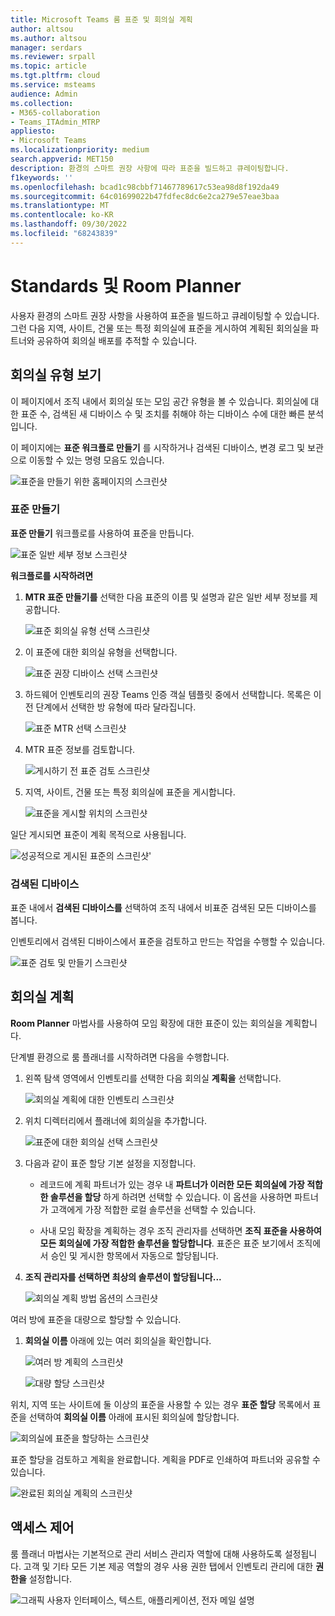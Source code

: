 ```yaml
---
title: Microsoft Teams 룸 표준 및 회의실 계획
author: altsou
ms.author: altsou
manager: serdars
ms.reviewer: srpall
ms.topic: article
ms.tgt.pltfrm: cloud
ms.service: msteams
audience: Admin
ms.collection:
- M365-collaboration
- Teams_ITAdmin_MTRP
appliesto:
- Microsoft Teams
ms.localizationpriority: medium
search.appverid: MET150
description: 환경의 스마트 권장 사항에 따라 표준을 빌드하고 큐레이팅합니다.
f1keywords: ''
ms.openlocfilehash: bcad1c98cbbf71467789617c53ea98d8f192da49
ms.sourcegitcommit: 64c01699022b47fdfec8dc6e2ca279e57eae3baa
ms.translationtype: MT
ms.contentlocale: ko-KR
ms.lasthandoff: 09/30/2022
ms.locfileid: "68243839"
---
```

# <a name="standards-and-room-planner"></a>Standards 및 Room Planner

사용자 환경의 스마트 권장 사항을 사용하여 표준을 빌드하고 큐레이팅할 수 있습니다. 그런 다음 지역, 사이트, 건물 또는 특정 회의실에 표준을 게시하여 계획된 회의실을 파트너와 공유하여 회의실 배포를 추적할 수 있습니다.

## <a name="view-meeting-room-types"></a>회의실 유형 보기

이 페이지에서 조직 내에서 회의실 또는 모임 공간 유형을 볼 수 있습니다. 회의실에 대한 표준 수, 검색된 새 디바이스 수 및 조치를 취해야 하는 디바이스 수에 대한 빠른 분석입니다.

이 페이지에는  **표준 워크플로 만들기** 를 시작하거나 검색된 디바이스, 변경 로그 및 보관으로 이동할 수 있는 명령 모음도 있습니다.

![표준을 만들기 위한 홈페이지의 스크린샷](../media/standards-and-room-planner-001.png)
### <a name="create-standards"></a>표준 만들기

**표준 만들기** 워크플로를 사용하여 표준을 만듭니다.

![표준 일반 세부 정보 스크린샷](../media/standards-and-room-planner-001.png)

**워크플로를 시작하려면**

1. **MTR 표준 만들기를** 선택한 다음 표준의 이름 및 설명과 같은 일반 세부 정보를 제공합니다.

   ![표준 회의실 유형 선택 스크린샷](../media/standards-and-room-planner-002.png)

1. 이 표준에 대한 회의실 유형을 선택합니다.

   ![표준 권장 디바이스 선택 스크린샷](../media/standards-and-room-planner-003.png)

1. 하드웨어 인벤토리의 권장 Teams 인증 객실 템플릿 중에서 선택합니다. 목록은 이전 단계에서 선택한 방 유형에 따라 달라집니다.

   ![표준 MTR 선택 스크린샷](../media/standards-and-room-planner-004.png)


1. MTR 표준 정보를 검토합니다.

   ![게시하기 전 표준 검토 스크린샷](../media/standards-and-room-planner-005.png)

1. 지역, 사이트, 건물 또는 특정 회의실에 표준을 게시합니다.

   ![표준을 게시할 위치의 스크린샷](../media/standards-and-room-planner-006.png)

일단 게시되면 표준이 계획 목적으로 사용됩니다.

![성공적으로 게시된 표준의 스크린샷'](../media/standards-and-room-planner-008.png)
### <a name="discovered-devices"></a>검색된 디바이스

표준 내에서 **검색된 디바이스를** 선택하여 조직 내에서 비표준 검색된 모든 디바이스를 봅니다.


인벤토리에서 검색된 디바이스에서 표준을 검토하고 만드는 작업을 수행할 수 있습니다.

![표준 검토 및 만들기 스크린샷](../media/standards-and-room-planner-009.png)

## <a name="room-planning"></a>회의실 계획

**Room Planner** 마법사를 사용하여 모임 확장에 대한 표준이 있는 회의실을 계획합니다.

단계별 환경으로 룸 플래너를 시작하려면 다음을 수행합니다.

1. 왼쪽 탐색 영역에서 인벤토리를 선택한 다음 회의실 **계획을** 선택합니다.

   ![회의실 계획에 대한 인벤토리 스크린샷](../media/standards-and-room-planner-010.png)

1. 위치 디렉터리에서 플래너에 회의실을 추가합니다.

   ![표준에 대한 회의실 선택 스크린샷](../media/standards-and-room-planner-011.png)

1. 다음과 같이 표준 할당 기본 설정을 지정합니다.

   - 레코드에 계획 파트너가 있는 경우 내 **파트너가 이러한 모든 회의실에 가장 적합한 솔루션을 할당** 하게 하려면 선택할 수 있습니다. 이 옵션을 사용하면 파트너가 고객에게 가장 적합한 로컬 솔루션을 선택할 수 있습니다.

   - 사내 모임 확장을 계획하는 경우 조직 관리자를 선택하면 **조직 표준을 사용하여 모든 회의실에 가장 적합한 솔루션을 할당합니다**. 표준은 표준 보기에서 조직에서 승인 및 게시한 항목에서 자동으로 할당됩니다.

1. **조직 관리자를 선택하면 최상의 솔루션이 할당됩니다...**

   ![회의실 계획 방법 옵션의 스크린샷](../media/standards-and-room-planner-012.png)

여러 방에 표준을 대량으로 할당할 수 있습니다.

1. **회의실 이름** 아래에 있는 여러 회의실을 확인합니다.

   ![여러 방 계획의 스크린샷](../media/standards-and-room-planner-013.png)

   ![대량 할당 스크린샷](../media/standards-and-room-planner-014.png)

위치, 지역 또는 사이트에 둘 이상의 표준을 사용할 수 있는 경우 **표준 할당** 목록에서 표준을 선택하여 **회의실 이름** 아래에 표시된 회의실에 할당합니다.

![회의실에 표준을 할당하는 스크린샷](../media/standards-and-room-planner-015.png)

표준 할당을 검토하고 계획을 완료합니다. 계획을 PDF로 인쇄하여 파트너와 공유할 수 있습니다.

![완료된 회의실 계획의 스크린샷](../media/standards-and-room-planner-016.png)

## <a name="access-control"></a>액세스 제어

룸 플래너 마법사는 기본적으로 관리 서비스 관리자 역할에 대해 사용하도록 설정됩니다. 고객 및 기타 모든 기본 제공 역할의 경우 사용 권한 탭에서 인벤토리 관리에 대한 **권한을** 설정합니다.

![그래픽 사용자 인터페이스, 텍스트, 애플리케이션, 전자 메일 설명](../media/standards-and-room-planner-017.png)
